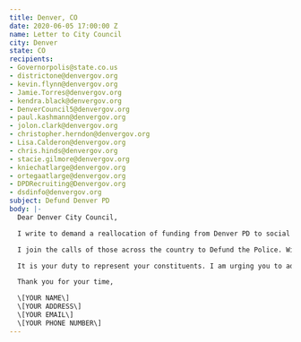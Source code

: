 ```yaml
---
title: Denver, CO
date: 2020-06-05 17:00:00 Z
name: Letter to City Council
city: Denver
state: CO
recipients:
- Governorpolis@state.co.us
- districtone@denvergov.org
- kevin.flynn@denvergov.org
- Jamie.Torres@denvergov.org
- kendra.black@denvergov.org
- DenverCouncil5@denvergov.org
- paul.kashmann@denvergov.org
- jolon.clark@denvergov.org
- christopher.herndon@denvergov.org
- Lisa.Calderon@denvergov.org
- chris.hinds@denvergov.org
- stacie.gilmore@denvergov.org
- kniechatlarge@denvergov.org
- ortegaatlarge@denvergov.org
- DPDRecruiting@Denvergov.org
- dsdinfo@denvergov.org
subject: Defund Denver PD
body: |-
  Dear Denver City Council,

  I write to demand a reallocation of funding from Denver PD to social and public programming that takes place in our communities, and demand regulation to ensure oversight for public spending.

  I join the calls of those across the country to Defund the Police. With record unemployment and a seemingly intractable pattern of abuse an unequal treatment by police, we need  a budget that adequately and effectively meets the needs of at-risk Denver residents. You must support a budget that supports social equity in our community, rather than empowering the police forces that tear us apart.

  It is your duty to represent your constituents. I am urging you to advocate for revision of the Denver city budget for 2020-2021 fiscal year, to reflect the decades of research showing that education and social programs much better promote the safety of a city than policing.

  Thank you for your time,

  \[YOUR NAME\]
  \[YOUR ADDRESS\]
  \[YOUR EMAIL\]
  \[YOUR PHONE NUMBER\]
---
```


